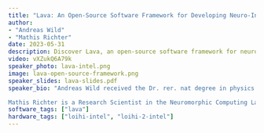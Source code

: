 ```yaml
---
title: "Lava: An Open-Source Software Framework for Developing Neuro-Inspired Applications"
author: 
- "Andreas Wild"
- "Mathis Richter"
date: 2023-05-31
description: Discover Lava, an open-source software framework for neuro-inspired applications, presented by Andreas Wild and Mathis Richter. Dive into the future of neuromorphic computing.
video: vXZukQ6A79k
speaker_photo: lava-intel.png
image: lava-open-source-framework.png
speaker_slides: lava-slides.pdf
speaker_bio: "Andreas Wild received the Dr. rer. nat degree in physics with a focus on the development of silicon-based electron spin qubits from the Technical University of Munich, Germany, in 2013. After joining Intel in 2013, he has been a Senior Researcher with the Intel Neuromorphic Computing Lab since 2015 where he leads algorithm research.

Mathis Richter is a Research Scientist in the Neuromorphic Computing Lab at Intel Labs, where he leads the Application Software team, developing commercial software solutions based on neuromorphic technology. Before joining Intel in 2021, he worked as a post doc and PhD student on neural process models of higher cognition at the Institute for Neural Computation, Ruhr-University Bochum."
software_tags: ["lava"]
hardware_tags: ["loihi-intel", "loihi-2-intel"]
---
```

